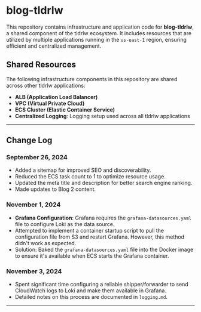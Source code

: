 # blog-tldrlw

This repository contains infrastructure and application code for **blog-tldrlw**, a shared component of the tldrlw ecosystem. It includes resources that are utilized by multiple applications running in the `us-east-1` region, ensuring efficient and centralized management.

## Shared Resources

The following infrastructure components in this repository are shared across other tldrlw applications:

- **ALB (Application Load Balancer)**
- **VPC (Virtual Private Cloud)**
- **ECS Cluster (Elastic Container Service)**
- **Centralized Logging**: Logging setup used across all tldrlw applications

---

## Change Log

### September 26, 2024

- Added a sitemap for improved SEO and discoverability.
- Reduced the ECS task count to 1 to optimize resource usage.
- Updated the meta title and description for better search engine ranking.
- Made updates to Blog 2 content.

### November 1, 2024

- **Grafana Configuration**: Grafana requires the `grafana-datasources.yaml` file to configure Loki as the data source.
- Attempted to implement a container startup script to pull the configuration file from S3 and restart Grafana. However, this method didn't work as expected.
- Solution: Baked the `grafana-datasources.yaml` file into the Docker image to ensure it's available when ECS starts the Grafana container.

### November 3, 2024

- Spent significant time configuring a reliable shipper/forwarder to send CloudWatch logs to Loki and make them available in Grafana.
- Detailed notes on this process are documented in `logging.md`.

---
